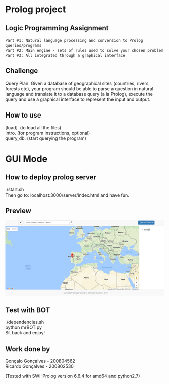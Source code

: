 # Prolog project
## Logic Programming Assignment

    Part #1: Natural language processing and conversion to Prolog queries/programs
    Part #2: Main engine - sets of rules used to solve your chosen problem
    Part #3: All integrated through a graphical interface

## Challenge
Query Plan: Given a database of geographical sites (countries, rivers, forests etc), your program should be able to parse a question in natural language and translate it to a database query (a la Prolog), execute the query and use a graphical interface to represent the input and output.

## How to use
[load].   (to load all the files)  
intro.    (for program instructions, optional)  
query_db. (start querying the program)  

# GUI Mode
## How to deploy prolog server
./start.sh  
Then go to: localhost:3000/server/index.html and have fun.

## Preview
![alt tag](https://github.com/anotherik/Prolog/blob/master/sneak_peek.png)

## Test with BOT
./dependencies.sh  
python mrBOT.py  
Sit back and enjoy!

## Work done by
Gonçalo Gonçalves - 200804562  
Ricardo Gonçalves - 200802530

(Tested with SWI-Prolog version 6.6.4 for amd64 and python2.7)
